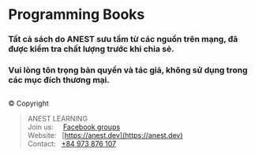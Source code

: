 # Programming Books

### Tất cả sách do ANEST sưu tầm từ các nguồn trên mạng, đã được kiểm tra chất lượng trước khi chia sẻ. 
### Vui lòng tôn trọng bản quyển và tác giả, không sử dụng trong các mục đích thương mại.

##  

© Copyright
> ANEST LEARNING  
> Join us: &nbsp;&nbsp;&nbsp; [Facebook groups](https://www.facebook.com/groups/anest.learning/)  
> Website: &nbsp; [https://anest.dev](https://anest.dev)  
> Contact: &nbsp; [+84 973 876 107](https://github.com/AnestAcademy/Programming-Books)
